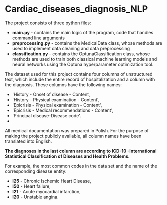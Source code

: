 # Cardiac_diseases_diagnosis_NLP

The project consists of three python files:
- **main.py** - contains the main logic of the program, code that handles command line arguments
- **preprocessing.py** - contains the MedicalData class, whose methods are used to implement data cleaning and data preprocessing
- **classification.py** - contains the OptunaClassification class, whose methods are used to train both classical machine learning models and neural networks using the Optuna hyperparameter optimization tool.

The dataset used for this project contains four columns of unstructured text, which include the entire record of hospitalization and a column with the diagnosis. These columns have the following names:
- 'History - Onset of disease - Content,
- 'History - Physical examination - Content',
- 'Epicrisis - Physical examination - Content',
- 'Epicrisis - Medical recommendations - Content',
- 'Principal disease-Disease code'.
- 
All medical documentation was prepared in Polish. For the purpose of making the project publicly available, all column names have been translated into English.

**The diagnoses in the last column are according to ICD-10 -International Statistical Classification of Diseases and Health Problems.**

For example, the most common codes in the data set and the name of the corresponding disease entity:
 - **I25** - Chronic Ischemic Heart Disease,
 - **I50** - Heart failure,
 - **I21** - Acute myocardial infarction,
 - **I20** - Unstable angina.

